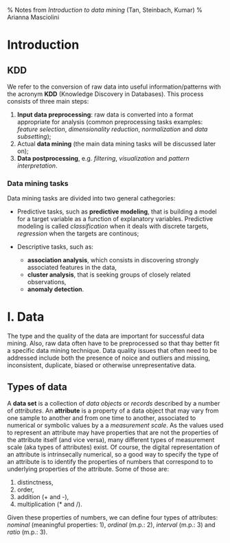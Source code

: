 % Notes from _Introduction to data mining_ (Tan, Steinbach, Kumar)
% Arianna Masciolini

# Introduction

## KDD

We refer to the conversion of raw data into useful information/patterns with the acronym __KDD__ (Knowledge Discovery in Databases).
This process consists of three main steps:

1. __Input data preprocessing__: raw data is converted into a format appropriate for analysis (common preprocessing tasks examples: _feature selection_, _dimensionality reduction_, _normalization_ and _data subsetting_); 
2. Actual __data mining__ (the main data mining tasks will be discussed later on);
3. __Data postprocessing__, e.g. _filtering_, _visualization_ and _pattern interpretation_.


### Data mining tasks
Data mining tasks are divided into two general cathegories:
- Predictive tasks, such as __predictive modeling__, that is building a model for a target variable as a function of explanatory variables. Predictive modeling is called _classification_ when it deals with discrete targets, _regression_ when the targets are continous;

- Descriptive tasks, such as:
  
  - __association analysis__, which consists in discovering strongly associated features in the data,
  - __cluster analysis__, that is seeking groups of closely related observations,
  - __anomaly detection__.


# I. Data
The type and the quality of the data are important for successful data mining. Also, raw data often have to be preprocessed so that thay better fit a specific data mining technique. 
Data quality issues that often need to be addressed include both the presence of noice and outliers and missing, inconsistent, duplicate, biased or otherwise unrepresentative data.

## Types of data
A __data set__ is a collection of _data objects_ or _records_ described by a number of _attributes_. An __attribute__ is a property of a data object that may vary from one sample to another and from one time to another, associated to numerical or symbolic values by a a _measurement scale_. As the values used to represent an attribute may have properties that are not the properties of the attribute itself (and vice versa), many different types of measurement scale (aka types of attributes) exist. Of course, the digital representation of an attribute is intrinsecally numerical, so a good way to specify the type of an attribute is to identify the properties of numbers that correspond to to underlying properties of the attribute. Some of those are:

1. distinctness,
2. order,
3. addition (+ and -),
4. multiplication (* and /).

Given these properties of numbers, we can define four types of attributes: _nominal_ (meaningful properties: 1), _ordinal_ (m.p.: 2), _interval_ (m.p.: 3) and _ratio_ (m.p.: 3).